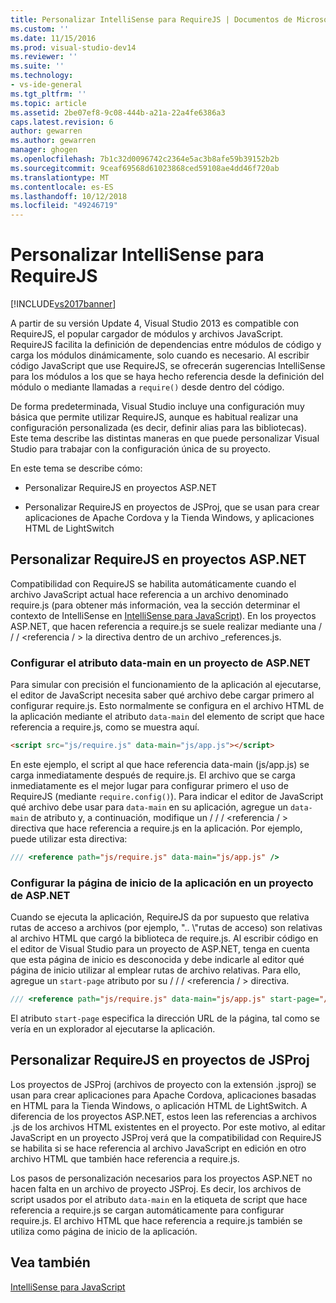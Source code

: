 ```yaml
---
title: Personalizar IntelliSense para RequireJS | Documentos de Microsoft
ms.custom: ''
ms.date: 11/15/2016
ms.prod: visual-studio-dev14
ms.reviewer: ''
ms.suite: ''
ms.technology:
- vs-ide-general
ms.tgt_pltfrm: ''
ms.topic: article
ms.assetid: 2be07ef8-9c08-444b-a21a-22a4fe6386a3
caps.latest.revision: 6
author: gewarren
ms.author: gewarren
manager: ghogen
ms.openlocfilehash: 7b1c32d0096742c2364e5ac3b8afe59b39152b2b
ms.sourcegitcommit: 9ceaf69568d61023868ced59108ae4dd46f720ab
ms.translationtype: MT
ms.contentlocale: es-ES
ms.lasthandoff: 10/12/2018
ms.locfileid: "49246719"
---
```

# <a name="customizing-intellisense-for-requirejs"></a>Personalizar IntelliSense para RequireJS
[!INCLUDE[vs2017banner](../includes/vs2017banner.md)]

A partir de su versión Update 4, Visual Studio 2013 es compatible con RequireJS, el popular cargador de módulos y archivos JavaScript. RequireJS facilita la definición de dependencias entre módulos de código y carga los módulos dinámicamente, solo cuando es necesario. Al escribir código JavaScript que use RequireJS, se ofrecerán sugerencias IntelliSense para los módulos a los que se haya hecho referencia desde la definición del módulo o mediante llamadas a `require()` desde dentro del código.  
  
 De forma predeterminada, Visual Studio incluye una configuración muy básica que permite utilizar RequireJS, aunque es habitual realizar una configuración personalizada (es decir, definir alias para las bibliotecas). Este tema describe las distintas maneras en que puede personalizar Visual Studio para trabajar con la configuración única de su proyecto.  
  
 En este tema se describe cómo:  
  
-   Personalizar RequireJS en proyectos ASP.NET  
  
-   Personalizar RequireJS en proyectos de JSProj, que se usan para crear aplicaciones de Apache Cordova y la Tienda Windows, y aplicaciones HTML de LightSwitch  
  
## <a name="customize-requirejs-in-aspnet-projects"></a>Personalizar RequireJS en proyectos ASP.NET  
 Compatibilidad con RequireJS se habilita automáticamente cuando el archivo JavaScript actual hace referencia a un archivo denominado require.js (para obtener más información, vea la sección determinar el contexto de IntelliSense en [IntelliSense para JavaScript](../ide/javascript-intellisense.md)). En los proyectos ASP.NET, que hacen referencia a require.js se suele realizar mediante una / / / \<referencia / > la directiva dentro de un archivo _references.js.  
  
### <a name="configure-the-data-main-attribute-in-an-aspnet-project"></a>Configurar el atributo data-main en un proyecto de ASP.NET  
 Para simular con precisión el funcionamiento de la aplicación al ejecutarse, el editor de JavaScript necesita saber qué archivo debe cargar primero al configurar require.js. Esto normalmente se configura en el archivo HTML de la aplicación mediante el atributo `data-main` del elemento de script que hace referencia a require.js, como se muestra aquí.  
  
```html  
<script src="js/require.js" data-main="js/app.js"></script>  
```  
  
 En este ejemplo, el script al que hace referencia data-main (js/app.js) se carga inmediatamente después de require.js. El archivo que se carga inmediatamente es el mejor lugar para configurar primero el uso de RequireJS (mediante `require.config()`). Para indicar el editor de JavaScript qué archivo debe usar para `data-main` en su aplicación, agregue un `data-main` de atributo y, a continuación, modifique un / / / \<referencia / > directiva que hace referencia a require.js en la aplicación. Por ejemplo, puede utilizar esta directiva:  
  
```javascript  
/// <reference path="js/require.js" data-main="js/app.js" />  
```  
  
### <a name="configure-the-application-start-page-in-an-aspnet-project"></a>Configurar la página de inicio de la aplicación en un proyecto de ASP.NET  
 Cuando se ejecuta la aplicación, RequireJS da por supuesto que relativa rutas de acceso a archivos (por ejemplo, ".. \\"rutas de acceso) son relativas al archivo HTML que cargó la biblioteca de require.js. Al escribir código en el editor de Visual Studio para un proyecto de ASP.NET, tenga en cuenta que esta página de inicio es desconocida y debe indicarle al editor qué página de inicio utilizar al emplear rutas de archivo relativas. Para ello, agregue un `start-page` atributo por su / / / \<referencia / > directiva.  
  
```javascript  
/// <reference path="js/require.js" data-main="js/app.js" start-page="/app/index.html" />  
```  
  
 El atributo `start-page` especifica la dirección URL de la página, tal como se vería en un explorador al ejecutarse la aplicación.  
  
## <a name="customize-requirejs-in-jsproj-projects"></a>Personalizar RequireJS en proyectos de JSProj  
 Los proyectos de JSProj (archivos de proyecto con la extensión .jsproj) se usan para crear aplicaciones para Apache Cordova, aplicaciones basadas en HTML para la Tienda Windows, o aplicación HTML de LightSwitch. A diferencia de los proyectos ASP.NET, estos leen las referencias a archivos .js de los archivos HTML existentes en el proyecto. Por este motivo, al editar JavaScript en un proyecto JSProj verá que la compatibilidad con RequireJS se habilita si se hace referencia al archivo JavaScript en edición en otro archivo HTML que también hace referencia a require.js.  
  
 Los pasos de personalización necesarios para los proyectos ASP.NET no hacen falta en un archivo de proyecto JSProj. Es decir, los archivos de script usados por el atributo `data-main` en la etiqueta de script que hace referencia a require.js se cargan automáticamente para configurar require.js. El archivo HTML que hace referencia a require.js también se utiliza como página de inicio de la aplicación.  
  
## <a name="see-also"></a>Vea también  
 [IntelliSense para JavaScript](../ide/javascript-intellisense.md)



